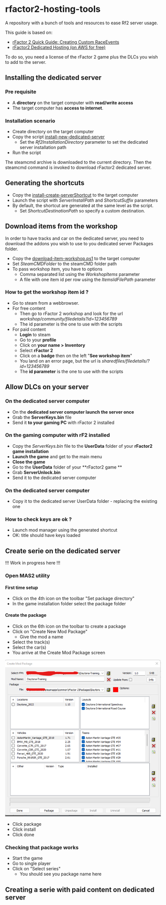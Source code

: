 # rfactor2-hosting-tools

A repository with a bunch of tools and resources to ease Rf2 server usage.

This guide is based on:
- [rFactor 2 Quick Guide: Creating Custom RaceEvents](https://steamcommunity.com/sharedfiles/filedetails/?id=554544322)
- [rFactor2 Dedicated Hosting (on AWS for free)](https://github.com/afloesch/rfactor2-server-setup)

To do so, you need a license of the rFactor 2 game plus the DLCs you wish to add to the server.

## Installing the dedicated server

### Pre requisite

- A **directory** on the target computer with **read/write access**
- The target computer has **access to internet**.

### Installation scenario

- Create directory on the target computer
- Copy the script [install-new-dedicated-server](./installation-scripts/install-new-dedicated-server.ps1)
  - Set the *Rf2InstallationDirectory* parameter to set the dedicated server installation path
- Run the script

The steamcmd archive is downloaded to the current directory. Then the steamcmd command is invoked to download rFactor2 dedicated server.

## Generating the shortcuts

- Copy the [install-create-serverShortcut](./installation-scripts/install-create-serverShortcut.ps1) to the target computer
- Launch the script with *ServerInstallPath* and *ShortcutSuffix* parameters
- By default, the shortcut are generated at the same level as the script.
  - Set *ShortcutDestinationPath* so specify a custom destination.

## Download items from the workshop

In order to have tracks and car on the dedicated server, you need to download the addons you wish to use to you dedicated server Packages folder.

- Copy the [download-item-workshop.ps1](./installation-scripts/download-item-workshop.ps1) to the target computer
- Set *SteamCMDFolder* to the steamCMD folder path
- To pass workshop item, you have to options
  - Comma separated list using the *WorkshopItems* parameter
  - A file with one item id per row using the *ItemsIdFilePath* parameter

### How to get the workshop item id ?

- Go to steam from a webbrowser. 
- For free content
  - Then go to rFactor 2 workshop and look for the url *workshop/community/filedetails?id=123456789*
  - The id parameter is the one to use with the scripts
- For paid content
  - **Login** to steam
  - Go to your **profile**
  - Click on **your name > Inventory**
  - Select **rFactor 2**
  - Click on a **badge** then on the left "**See workshop item**"
  - You land on an error page, but the url is *sharedfiles/filedetails/?id=123456789*
  - The **id parameter** is the one to use with the scripts

## Allow DLCs on your server

### On the dedicated server computer

- On the **dedicated server computer launch the server once**
- Grab the **ServerKeys.bin** file
- Send it **to your gaming PC** with rFactor 2 installed

### On the gaming computer with rF2 installed

- Copy the *ServerKeys.bin* file to the **UserData** folder of your **rFactor2 game installation**
- **Launch the game** and get to the main menu
- **Close the game**
- Go to the **UserData** folder of your **rFactor2 game **
- Grab **ServerUnlock.bin**
- Send it to the dedicated server computer

### On the dedicated server computer

- Copy it to the dedicated server UserData folder - replacing the existing one

### How to check keys are ok ?

- Launch mod manager using the generated shortcut
- OK: title should have keys loaded

## Create serie on the dedicated server

!!! Work in progress here  !!!

### Open MAS2 utility

#### First time setup

- Click on the 4th icon on the toolbar "Set package directory"
- In the game installation folder select the package folder

#### Create the package

- Click on the 6th icon on the toolbar to create a package
- Click on "Create New Mod Package"
  - Give the mod a name
- Select the track(s)
- Select the car(s)
- You arrive at the Create Mod Package screen

![Create mod package screen](./assets/createModPackage.png)

- Click package
- Click install
- Click done

### Checking that package works

- Start the game
- Go to single player
- Click on "Select series"
  - You should see you package name here

## Creating a serie with paid content on dedicated server

